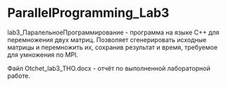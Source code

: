 # ParallelProgramming_Lab3
lab3_ПаралельноеПрограммирование - программа на языке C++ для перемножения двух матриц. Позволяет сгенерировать исходные матрицы и перемножить их, сохранив результат и время, требуемое для умножения по MPI.

Файл Оtchet_lab3_THO.docx - отчёт по выполненной лабораторной работе. 
